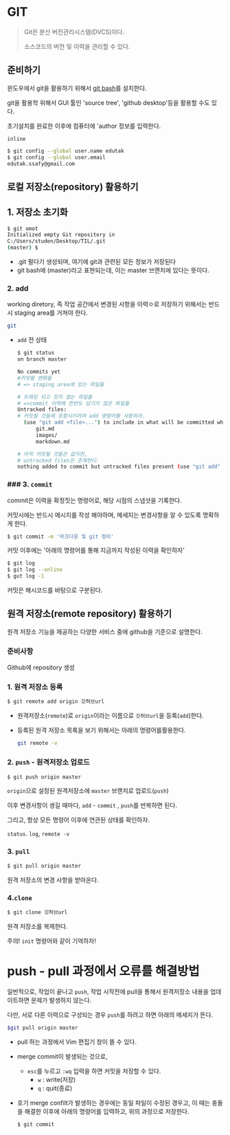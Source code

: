 # GIT

> Git은 분산 버전관리시스템(DVCS)이다.
>
> 소스코드의 버전 및 이력을 관리할 수 있다.

## 준비하기

윈도우에서 git을 활용하기 위해서 [git bash](https://gitforwindows.org)를 설치한다.

git을 활용학 위해서 GUI 툴인 'source tree', 'github desktop'등을 활용할 수도 있다.

초기설치를 완료한 이후에 컴퓨터에 'author 정보를 입력한다.

`inline`

```bash
$ git config --global user.name edutak
$ git config --global user.email
edutak.ssafy@gmail.com
```

## 로컬 저장소(repository) 활용하기

## 1. 저장소 초기화

``` bash
$ git omot
Initialized empty Git repository in 
C:/Users/studen/Desktop/TIL/.git
(master) $

```

* .git 펄다기 생성되며, 여기에 git과 관련된 모든 정보가 저장된다
* git bash에 (master)라고 표현되는데, 이는 master 브랜치에 있다는 뜻이다.

### 2. add

working diretory, 즉 작업 공간에서 변경된 사항을 이력ㅇ로 저장하기 위해서는 반드시 staging area를 거쳐야 한다.

``` bash
git
```

* `add` 전 상태

  ``` bash
  $ git status
  on branch master
  
  No commits yet
  #커밋될 변화들
  # => staging area에 있는 파일들
  
  # 트래킹 되고 있지 않는 파일들
  # =>commit 이력에 한번도 담기지 않은 파일들
  Untracked files:
  # 커밋될 것들에 포함시키려며 add 명령어를 사용하라.
  	(use "git add <file>...") to include in what will be committed what will be committed)
  		git.md
  		images/
  		markdown.md
  
  # 아직 커밋될 것들은 없지만,
  # untracked files은 존재한다.
  nothing added to commit but untracked files present (use "git add" to track)
  ```



### ### 3. `commit`

commit은 이력을 확정짓는 명령어로, 해당 시점의 스냅샷을 기록한다.

커밋시에는 반드시 메시지를 작성 해야하며, 메세지는 변경사항을 알 수 있도록 명확하게 한다.

``` bash
$ git commit -m '마크다운 및 git 정리'
```

커밋 이후에는 '아래의 명령어를 통해 지금까지 작성된 이력을 확인하자'

``` bash
$ git log
$ git log --online
$ gut log -1

```

커밋은 해시코드를 바탕으로 구분된다.



## 원격 저장소(remote repository) 활용하기

원격 저장소 기능을 제공하는 다양한 서비스 중에 github을 기준으로 설명한다.

### 준비사항

Github에 repository 생성

### 1. 원격 저장소 등록

```bash
$ git remote add origin 깃허브url
```

* 원격저장소(`remote`)로 `origin`이라는 이름으로 `깃허브url`을 등록(`add`)한다.

* 등록된 원격 저장소 목록을 보기 위해서는 아래의 명령어를활용한다.

  ```bash
  git remote -v
  ```

### 2. `push` - 원격저장소 업로드

```bash
$ git push origin master
```

`origin`으로 설정된 원격저장소에 `master` 브랜치로 업로드(`push`)

이후 변경사항이 생길 때마다, `add` - `commit` , `push`를 반복하면 된다.

그리고, 항상 모든 명령어 이후에 연관된 상태를 확인하자.

`status`. `log`, `remote -v`

###  3. `pull`

``` bash
$ git pull origin master
```

원격  저장소의 변경 사항을 받아온다.

### 4.`clone`

``` bash
$ git clone 깃허브url
```

원격 저장소를 복제한다.

주의! `init` 명령어와 같이 기억하자! 





# push - pull 과정에서 오류를 해결방법

일반적으로, 작업이 끝나고 `push`, 작업 시작전에 pull을 통해서 원격저장소 내용을 업데이트하면 문제가 발생하지 않는다.

다만, 서로 다른 이력으로 구성되는 경우 `push`를 하려고 하면 아래의 메세지가 뜬다.

``` bash
$git pull origin master 
```

* pull 하는 과정에서 Vim 편집기 창이 뜰 수 있다.

* merge commit이 발생되는 것으로,

  * `esc`를 누르고 `:wq` 입력을 하면 커밋을 저장할 수 있다.
    * `w` : write(저장)
    * `q` : quit(종료)

* 호기 merge confilt가 발생하는 경우에는 동일 파일이 수정된 경우고, 이 때는 충돌을 해결한 이후에 아래의 명령어를 입력하고, 위의 과정으로 저장한다.

  ``` bash
  $ git commit
  ```

  